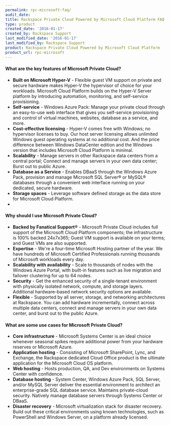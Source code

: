 ```yaml
---
permalink: rpc-microsoft-faq/
audit_date:
title: Rackspace Private Cloud Powered by Microsoft Cloud Platform FAQ
type: product
created_date: '2016-01-17'
created_by: Rackspace Support
last_modified_date: '2016-01-17'
last_modified_by: Rackspace Support
product: Rackspace Private Cloud Powered by Microsoft Cloud Platform
product_url: rpc-microsoft
---
```


#### What are the key features of Microsoft Private Cloud?

-   **Built on Microsoft Hyper-V** - Flexible guest VM support on
    private and secure hardware makes Hyper-V the hypervisor of choice
    for your workloads. Microsoft Cloud Platform builds on the Hyper-V
    Server platform by introducing automation, monitoring, and
    self-service provisioning.
-   **Self-service** - Windows Azure Pack: Manage your private cloud
    through an easy-to-use web interface that gives you self-service
    provisioning and control of virtual machines, websites, database as
    a service, and more.
-   **Cost-effective licensing** - Hyper-V comes free with Windows; no
    hypervisor licenses to buy. Our host server licensing allows
    unlimited Windows guest operating systems at no additional cost. And
    the price difference between Windows DataCenter edition and the
    Windows version that includes Microsoft Cloud Platform is minimal.
-   **Scalability** - Manage servers in other Rackspace data centers
    from a central portal; Connect and manage servers in your own data
    center; Burst out to public Azure.
-   **Database as a Service** - Enables DBaaS through the Windows Azure
    Pack, provision and manage Microsoft SQL Server&reg; or MySQL&reg; databases
    through a convenient web interface running on your dedicated,
    secure hardware.
-   **Storage spaces** - Leverage software defined storage as the data
    store for Microsoft Cloud Platform.
-

#### Why should I use Microsoft Private Cloud?

-   **Backed by Fanatical Support&reg;** - Microsoft Private Cloud includes
    full support of the Microsoft Cloud Platform components; the
    infrastructure is 100% backed 24x7x365; Guest VM support is
    available on your terms; and Guest VMs are also supported.
-   **Expertise** - We're a four-time Microsoft Hosting partner of
    the year. We have hundreds of Microsoft Certified Professionals
    running thousands of Microsoft workloads every day.
-   **Scalability with availability** - Scale to thousands of nodes with
    the Windows Azure Portal, with built-in features such as live
    migration and failover clustering for up to 64 nodes.
-   **Security** - Get the enhanced security of a single-tenant
    environment with physically isolated network, compute, and
    storage layers. Additional hardware-based network security options
    are available.
-   **Flexible** - Supported by all server, storage, and networking
    architectures at Rackspace. You can add hardware incrementally,
    connect across multiple data centers, connect and manage servers in
    your own data center, and burst out to the public Azure.

#### What are some use cases for Microsoft Private Cloud?

-   **Core infrastructure** - Microsoft Systems Center is an ideal
    choice whenever seasonal spikes require additional power from your
    hardware reserves or Microsoft Azure.
-   **Application hosting** - Consisting of Microsoft SharePoint, Lync,
    and Exchange, the Rackspace dedicated Cloud Office product is the
    ultimate application for the Microsoft Cloud OS platform.
-   **Web hosting** - Hosts production, QA, and Dev environments on
    Systems Center with confidence.
-   **Database hosting** - System Center, Windows Azure Pack, SQL
    Server, and/or MySQL Server deliver the essential environment to
    architect an enterprise-grade SQL database service. Maintains
    private-cloud security. Natively manage database servers through
    Systems Center or DBaaS.
-   **Disaster recovery** - Microsoft virtualization stack for
    disaster recovery. Build out these critical environments using known
    technologies, such as PowerShell and Windows Server, on a platform
    already licensed.
